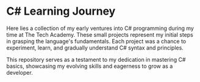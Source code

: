 # C# Learning Journey

Here lies a collection of my early ventures into C# programming during my time at The Tech Academy. These small projects represent my initial steps in grasping the language's fundamentals. Each project was a chance to experiment, learn, and gradually understand C# syntax and principles.

This repository serves as a testament to my dedication in mastering C# basics, showcasing my evolving skills and eagerness to grow as a developer.
